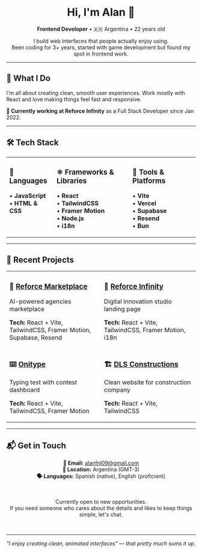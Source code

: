 
<div align="center">

# Hi, I'm Alan 👋

<p>
  <strong>Frontend Developer</strong> • 🇦🇷 Argentina • 22 years old
</p>

<p>
  I build web interfaces that people actually enjoy using.<br>
  Been coding for 3+ years, started with game development but found my spot in frontend work.
</p>

</div>

---

## 💼 What I Do

I'm all about creating clean, smooth user experiences. Work mostly with React and love making things feel fast and responsive.

**🏢 Currently working at Reforce Infinity** as a Full Stack Developer since Jan 2022.

---

## 🛠️ Tech Stack

<table width="100%">
<tr>
<td valign="top" width="25%">

### 📝 Languages
• **JavaScript**  
• **HTML & CSS**

</td>
<td valign="top" width="40%">

### ⚛️ Frameworks & Libraries
• **React**  
• **TailwindCSS**  
• **Framer Motion**  
• **Node.js**  
• **i18n**

</td>
<td valign="top" width="35%">

### 🔧 Tools & Platforms
• **Vite**  
• **Vercel**  
• **Supabase**  
• **Resend**  
• **Bun**

</td>
</tr>
</table>

---

## 🚀 Recent Projects

<table>
<tr>
<td width="50%">

### 🛒 [Reforce Marketplace](https://ref-mktplace-test2.vercel.app/)
AI-powered agencies marketplace

**Tech:** React + Vite, TailwindCSS, Framer Motion, Supabase, Resend

</td>
<td width="50%">

### 🏢 [Reforce Infinity](https://reforceinfinity.com)
Digital innovation studio landing page

**Tech:** React + Vite, TailwindCSS, Framer Motion, i18n

</td>
</tr>
<tr>
<td width="50%">

### ⌨️ [Onitype](https://typing-test-dev.vercel.app)
Typing test with contest dashboard

**Tech:** React + Vite, TailwindCSS, Framer Motion

</td>
<td width="50%">

### 🏗️ [DLS Constructions](https://dlsconstructions.com)
Clean website for construction company

**Tech:** React + Vite, TailwindCSS

</td>
</tr>
</table>

---

## 📬 Get in Touch

<div align="center">

**📧 Email:** [alanfnl09@gmail.com](mailto:alanfnl09@gmail.com)  
**📍 Location:** Argentina (GMT-3)  
**🗣️ Languages:** Spanish (native), English (proficient)

<br>

Currently open to new opportunities.<br>
If you need someone who cares about the details and likes to keep things simple, let's chat.

<br>

---

<em>"I enjoy creating clean, animated interfaces" — that pretty much sums it up.</em>

</div>
